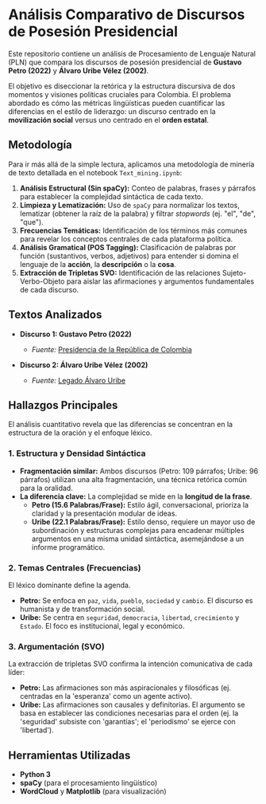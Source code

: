 # Análisis Comparativo de Discursos de Posesión Presidencial

Este repositorio contiene un análisis de Procesamiento de Lenguaje Natural (PLN) que compara los discursos de posesión presidencial de **Gustavo Petro (2022)** y **Álvaro Uribe Vélez (2002)**.

El objetivo es diseccionar la retórica y la estructura discursiva de dos momentos y visiones políticas cruciales para Colombia. El problema abordado es cómo las métricas lingüísticas pueden cuantificar las diferencias en el estilo de liderazgo: un discurso centrado en la **movilización social** versus uno centrado en el **orden estatal**.

## Metodología

Para ir más allá de la simple lectura, aplicamos una metodología de minería de texto detallada en el notebook `Text_mining.ipynb`:

1.  **Análisis Estructural (Sin spaCy):** Conteo de palabras, frases y párrafos para establecer la complejidad sintáctica de cada texto.
2.  **Limpieza y Lematización:** Uso de `spaCy` para normalizar los textos, lematizar (obtener la raíz de la palabra) y filtrar *stopwords* (ej. "el", "de", "que").
3.  **Frecuencias Temáticas:** Identificación de los términos más comunes para revelar los conceptos centrales de cada plataforma política.
4.  **Análisis Gramatical (POS Tagging):** Clasificación de palabras por función (sustantivos, verbos, adjetivos) para entender si domina el lenguaje de la **acción**, la **descripción** o la **cosa**.
5.  **Extracción de Tripletas SVO:** Identificación de las relaciones Sujeto-Verbo-Objeto para aislar las afirmaciones y argumentos fundamentales de cada discurso.

## Textos Analizados

* **Discurso 1: Gustavo Petro (2022)**
    * *Fuente:* [Presidencia de la República de Colombia](https://www.presidencia.gov.co/prensa/Paginas/Palabras-del-Presidente-de-la-Republica-Gustavo-Petro-Urrego-al-tomar-220807.aspx#mainContent)

* **Discurso 2: Álvaro Uribe Vélez (2002)**
    * *Fuente:* [Legado Álvaro Uribe](https://www.legadouribe.com/wp-content/uploads/2020/06/Discurso-21.pdf)

## Hallazgos Principales

El análisis cuantitativo revela que las diferencias se concentran en la estructura de la oración y el enfoque léxico.

### 1. Estructura y Densidad Sintáctica

* **Fragmentación similar:** Ambos discursos (Petro: 109 párrafos; Uribe: 96 párrafos) utilizan una alta fragmentación, una técnica retórica común para la oralidad.
* **La diferencia clave:** La complejidad se mide en la **longitud de la frase**.
    * **Petro (15.6 Palabras/Frase):** Estilo ágil, conversacional, prioriza la claridad y la presentación modular de ideas.
    * **Uribe (22.1 Palabras/Frase):** Estilo denso, requiere un mayor uso de subordinación y estructuras complejas para encadenar múltiples argumentos en una misma unidad sintáctica, asemejándose a un informe programático.

### 2. Temas Centrales (Frecuencias)

El léxico dominante define la agenda.

* **Petro:** Se enfoca en `paz`, `vida`, `pueblo`, `sociedad` y `cambio`. El discurso es humanista y de transformación social.
* **Uribe:** Se centra en `seguridad`, `democracia`, `libertad`, `crecimiento` y `Estado`. El foco es institucional, legal y económico.

### 3. Argumentación (SVO)

La extracción de tripletas SVO confirma la intención comunicativa de cada líder:

* **Petro:** Las afirmaciones son más aspiracionales y filosóficas (ej. centradas en la 'esperanza' como un agente activo).
* **Uribe:** Las afirmaciones son causales y definitorias. El argumento se basa en establecer las condiciones necesarias para el orden (ej. la 'seguridad' subsiste con 'garantías'; el 'periodismo' se ejerce con 'libertad').

## Herramientas Utilizadas

* **Python 3**
* **spaCy** (para el procesamiento lingüístico)
* **WordCloud** y **Matplotlib** (para visualización)
